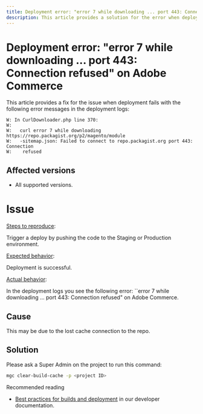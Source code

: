 ```yaml
---
title: Deployment error: "error 7 while downloading ... port 443: Connection refused" on Adobe Commerce
description: This article provides a solution for the error when deploying: "error 7 while downloading ... port 443: Connection refused".
---
```

# Deployment error: "error 7 while downloading ... port 443: Connection refused" on Adobe Commerce

This article provides a fix for the issue when deployment fails with the following error messages in the deployment logs:

```console
W: In CurlDownloader.php line 370:
W:
W:   curl error 7 while downloading https://repo.packagist.org/p2/magento/module
W:   -sitemap.json: Failed to connect to repo.packagist.org port 443: Connection
W:    refused
```

## Affected versions

* All supported versions.

# Issue

 <u>Steps to reproduce</u>:

 Trigger a deploy by pushing the code to the Staging or Production environment.

 <u>Expected behavior</u>:

 Deployment is successful.

 <u>Actual behavior</u>:

 In the deployment logs you see the following error: ``error 7 while downloading ... port 443: Connection refused" on Adobe Commerce.

## Cause

 This may be due to the lost cache connection to the repo.

 ## Solution

 Please ask a Super Admin on the project to run this command:

 ```bash
 mgc clear-build-cache -p <project ID>
 ```
Recommended reading

* [Best practices for builds and deployment](https://devdocs.magento.com/cloud/reference/discover-deploy.html#best-practices) in our developer documentation.
